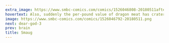 ```yaml
---
extra_image: https://www.smbc-comics.com/comics/1526046808-20180511after.png
hovertext: Also, suddenly the per-pound value of dragon meat has cratered.
image: https://www.smbc-comics.com/comics/1526046792-20180511.png
next: dear-god-3
prev: brain
title: Smaug
---
```

